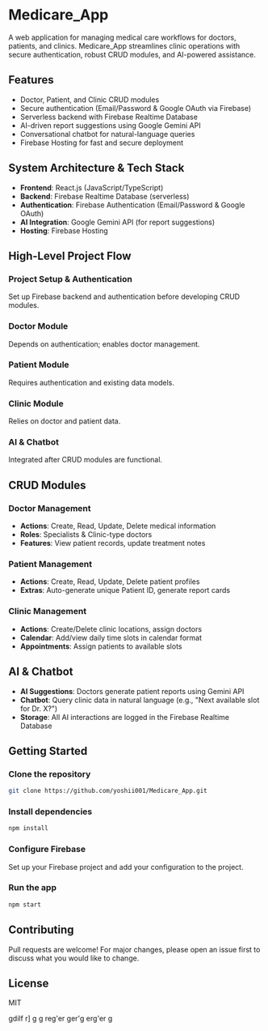 # Medicare_App

A web application for managing medical care workflows for doctors, patients, and clinics. Medicare_App streamlines clinic operations with secure authentication, robust CRUD modules, and AI-powered assistance.

## Features

- Doctor, Patient, and Clinic CRUD modules
- Secure authentication (Email/Password & Google OAuth via Firebase)
- Serverless backend with Firebase Realtime Database
- AI-driven report suggestions using Google Gemini API
- Conversational chatbot for natural-language queries
- Firebase Hosting for fast and secure deployment

## System Architecture & Tech Stack

- **Frontend**: React.js (JavaScript/TypeScript)
- **Backend**: Firebase Realtime Database (serverless)
- **Authentication**: Firebase Authentication (Email/Password & Google OAuth)
- **AI Integration**: Google Gemini API (for report suggestions)
- **Hosting**: Firebase Hosting

## High-Level Project Flow

### Project Setup & Authentication
Set up Firebase backend and authentication before developing CRUD modules.

### Doctor Module
Depends on authentication; enables doctor management.

### Patient Module
Requires authentication and existing data models.

### Clinic Module
Relies on doctor and patient data.

### AI & Chatbot
Integrated after CRUD modules are functional.

## CRUD Modules

### Doctor Management
- **Actions**: Create, Read, Update, Delete medical information
- **Roles**: Specialists & Clinic-type doctors
- **Features**: View patient records, update treatment notes

### Patient Management
- **Actions**: Create, Read, Update, Delete patient profiles
- **Extras**: Auto-generate unique Patient ID, generate report cards

### Clinic Management
- **Actions**: Create/Delete clinic locations, assign doctors
- **Calendar**: Add/view daily time slots in calendar format
- **Appointments**: Assign patients to available slots

## AI & Chatbot

- **AI Suggestions**: Doctors generate patient reports using Gemini API
- **Chatbot**: Query clinic data in natural language (e.g., "Next available slot for Dr. X?")
- **Storage**: All AI interactions are logged in the Firebase Realtime Database

## Getting Started

### Clone the repository
```sh
git clone https://github.com/yoshii001/Medicare_App.git
```

### Install dependencies
```sh
npm install
```

### Configure Firebase
Set up your Firebase project and add your configuration to the project.

### Run the app
```sh
npm start
```

## Contributing

Pull requests are welcome! For major changes, please open an issue first to discuss what you would like to change.

## License

MIT

gdilf r]
g g
reg'er
ger'g
erg'er
g